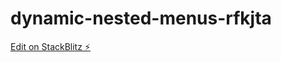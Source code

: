 # dynamic-nested-menus-rfkjta

[Edit on StackBlitz ⚡️](https://stackblitz.com/edit/dynamic-nested-menus-rfkjta)